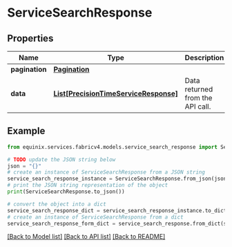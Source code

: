 # ServiceSearchResponse


## Properties

Name | Type | Description | Notes
------------ | ------------- | ------------- | -------------
**pagination** | [**Pagination**](Pagination.md) |  | [optional] 
**data** | [**List[PrecisionTimeServiceResponse]**](PrecisionTimeServiceResponse.md) | Data returned from the API call. | [optional] 

## Example

```python
from equinix.services.fabricv4.models.service_search_response import ServiceSearchResponse

# TODO update the JSON string below
json = "{}"
# create an instance of ServiceSearchResponse from a JSON string
service_search_response_instance = ServiceSearchResponse.from_json(json)
# print the JSON string representation of the object
print(ServiceSearchResponse.to_json())

# convert the object into a dict
service_search_response_dict = service_search_response_instance.to_dict()
# create an instance of ServiceSearchResponse from a dict
service_search_response_form_dict = service_search_response.from_dict(service_search_response_dict)
```
[[Back to Model list]](../README.md#documentation-for-models) [[Back to API list]](../README.md#documentation-for-api-endpoints) [[Back to README]](../README.md)


